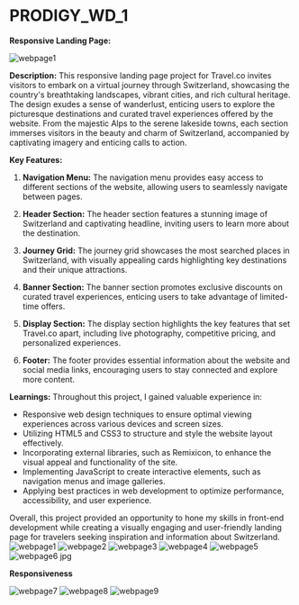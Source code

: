 # PRODIGY_WD_1
**Responsive Landing Page:**

![webpage1](https://github.com/TechTinkerbell13/PRODIGY_WD_1/assets/159616855/7aaa7143-42eb-4ea0-814c-2b6d7e81be53)


**Description:**
This responsive landing page project for Travel.co invites visitors to embark on a virtual journey through Switzerland, showcasing the country's breathtaking landscapes, vibrant cities, and rich cultural heritage. The design exudes a sense of wanderlust, enticing users to explore the picturesque destinations and curated travel experiences offered by the website. From the majestic Alps to the serene lakeside towns, each section immerses visitors in the beauty and charm of Switzerland, accompanied by captivating imagery and enticing calls to action.

**Key Features:**

1. **Navigation Menu:** The navigation menu provides easy access to different sections of the website, allowing users to seamlessly navigate between pages.

2. **Header Section:** The header section features a stunning image of Switzerland and captivating headline, inviting users to learn more about the destination.

3. **Journey Grid:** The journey grid showcases the most searched places in Switzerland, with visually appealing cards highlighting key destinations and their unique attractions.

4. **Banner Section:** The banner section promotes exclusive discounts on curated travel experiences, enticing users to take advantage of limited-time offers.

5. **Display Section:** The display section highlights the key features that set Travel.co apart, including live photography, competitive pricing, and personalized experiences.

6. **Footer:** The footer provides essential information about the website and social media links, encouraging users to stay connected and explore more content.

**Learnings:**
Throughout this project, I gained valuable experience in:
- Responsive web design techniques to ensure optimal viewing experiences across various devices and screen sizes.
- Utilizing HTML5 and CSS3 to structure and style the website layout effectively.
- Incorporating external libraries, such as Remixicon, to enhance the visual appeal and functionality of the site.
- Implementing JavaScript to create interactive elements, such as navigation menus and image galleries.
- Applying best practices in web development to optimize performance, accessibility, and user experience.

Overall, this project provided an opportunity to hone my skills in front-end development while creating a visually engaging and user-friendly landing page for travelers seeking inspiration and information about Switzerland.
![webpage1](https://github.com/TechTinkerbell13/PRODIGY_WD_1/assets/159616855/7aaa7143-42eb-4ea0-814c-2b6d7e81be53)
![webpage2](https://github.com/TechTinkerbell13/PRODIGY_WD_1/assets/159616855/fcc0ecbb-ac42-4b75-8612-88ad6f49afa7)
![webpage3](https://github.com/TechTinkerbell13/PRODIGY_WD_1/assets/159616855/c22d3f8f-d516-48d0-b196-8bed4639f20f)
![webpage4](https://github.com/TechTinkerbell13/PRODIGY_WD_1/assets/159616855/bbce015d-3d3a-4ac0-9cef-c7592171ab17)
![webpage5](https://github.com/TechTinkerbell13/PRODIGY_WD_1/assets/159616855/ca987772-3f6f-4e3e-aa31-c9a4284d3e35)
![webpage6 jpg](https://github.com/TechTinkerbell13/PRODIGY_WD_1/assets/159616855/0dea5071-937c-4409-804c-88f1f36b7ce8)

**Responsiveness**

![webpage7](https://github.com/TechTinkerbell13/PRODIGY_WD_1/assets/159616855/59bfb3b1-829a-4790-bf13-c4c8652ad67e)
![webpage8](https://github.com/TechTinkerbell13/PRODIGY_WD_1/assets/159616855/4f83527b-5c4c-4c4b-85ff-50e8fd0afdde)
![webpage9](https://github.com/TechTinkerbell13/PRODIGY_WD_1/assets/159616855/43b69313-e237-42a7-a4e9-0e3bc2b6c84a)
